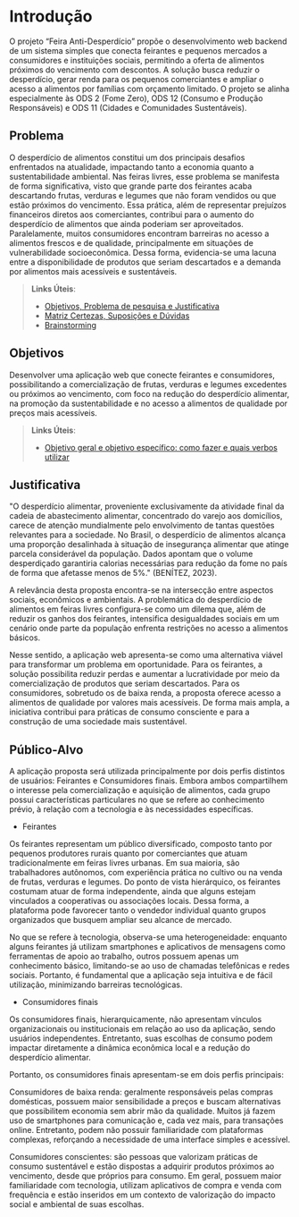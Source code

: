 # Introdução

O projeto “Feira Anti-Desperdício” propõe o desenvolvimento web backend de um sistema simples que conecta feirantes e pequenos mercados a consumidores e instituições sociais, permitindo a oferta de alimentos próximos do vencimento com descontos. A solução busca reduzir o desperdício, gerar renda para os pequenos comerciantes e ampliar o acesso a alimentos por famílias com orçamento limitado. O projeto se alinha especialmente às ODS 2 (Fome Zero), ODS 12 (Consumo e Produção Responsáveis) e ODS 11 (Cidades e Comunidades Sustentáveis).

## Problema
O desperdício de alimentos constitui um dos principais desafios enfrentados na atualidade, impactando tanto a economia quanto a sustentabilidade ambiental. Nas feiras livres, esse problema se manifesta de forma significativa, visto que grande parte dos feirantes acaba descartando frutas, verduras e legumes que não foram vendidos ou que estão próximos do vencimento. Essa prática, além de representar prejuízos financeiros diretos aos comerciantes, contribui para o aumento do desperdício de alimentos que ainda poderiam ser aproveitados. Paralelamente, muitos consumidores encontram barreiras no acesso a alimentos frescos e de qualidade, principalmente em situações de vulnerabilidade socioeconômica. Dessa forma, evidencia-se uma lacuna entre a disponibilidade de produtos que seriam descartados e a demanda por alimentos mais acessíveis e sustentáveis.

> **Links Úteis**:
> - [Objetivos, Problema de pesquisa e Justificativa](https://medium.com/@versioparole/objetivos-problema-de-pesquisa-e-justificativa-c98c8233b9c3)
> - [Matriz Certezas, Suposições e Dúvidas](https://medium.com/educa%C3%A7%C3%A3o-fora-da-caixa/matriz-certezas-suposi%C3%A7%C3%B5es-e-d%C3%BAvidas-fa2263633655)
> - [Brainstorming](https://www.euax.com.br/2018/09/brainstorming/)

## Objetivos

Desenvolver uma aplicação web que conecte feirantes e consumidores, possibilitando a comercialização de frutas, verduras e legumes excedentes ou próximos ao vencimento, com foco na redução do desperdício alimentar, na promoção da sustentabilidade e no acesso a alimentos de qualidade por preços mais acessíveis.
 
> **Links Úteis**:
> - [Objetivo geral e objetivo específico: como fazer e quais verbos utilizar](https://blog.mettzer.com/diferenca-entre-objetivo-geral-e-objetivo-especifico/)

## Justificativa

"O desperdício alimentar, proveniente exclusivamente da atividade final da cadeia de abastecimento alimentar, concentrado do varejo aos domicílios, carece de atenção mundialmente pelo envolvimento de tantas questões relevantes para a sociedade. No Brasil, o desperdício de alimentos alcança uma proporção desalinhada  à  situação  de  insegurança  alimentar  que  atinge  parcela  considerável  da  população.  Dados apontam  que  o  volume  desperdiçado  garantiria  calorias  necessárias  para  redução  da  fome  no  país  de forma que afetasse menos de 5%." (BENÍTEZ, 2023).

A relevância desta proposta encontra-se na intersecção entre aspectos sociais, econômicos e ambientais. A problemática do desperdício de alimentos em feiras livres configura-se como um dilema que, além de reduzir os ganhos dos feirantes, intensifica desigualdades sociais em um cenário onde parte da população enfrenta restrições no acesso a alimentos básicos.

Nesse sentido, a aplicação web apresenta-se como uma alternativa viável para transformar um problema em oportunidade. Para os feirantes, a solução possibilita reduzir perdas e aumentar a lucratividade por meio da comercialização de produtos que seriam descartados. Para os consumidores, sobretudo os de baixa renda, a proposta oferece acesso a alimentos de qualidade por valores mais acessíveis. De forma mais ampla, a iniciativa contribui para práticas de consumo consciente e para a construção de uma sociedade mais sustentável.

## Público-Alvo

A aplicação proposta será utilizada principalmente por dois perfis distintos de usuários: Feirantes e Consumidores finais. Embora ambos compartilhem o interesse pela comercialização e aquisição de alimentos, cada grupo possui características particulares no que se refere ao conhecimento prévio, à relação com a tecnologia e às necessidades específicas.

* Feirantes

Os feirantes representam um público diversificado, composto tanto por pequenos produtores rurais quanto por comerciantes que atuam tradicionalmente em feiras livres urbanas. Em sua maioria, são trabalhadores autônomos, com experiência prática no cultivo ou na venda de frutas, verduras e legumes. Do ponto de vista hierárquico, os feirantes costumam atuar de forma independente, ainda que alguns estejam vinculados a cooperativas ou associações locais. Dessa forma, a plataforma pode favorecer tanto o vendedor individual quanto grupos organizados que busquem ampliar seu alcance de mercado.

No que se refere à tecnologia, observa-se uma heterogeneidade: enquanto alguns feirantes já utilizam smartphones e aplicativos de mensagens como ferramentas de apoio ao trabalho, outros possuem apenas um conhecimento básico, limitando-se ao uso de chamadas telefônicas e redes sociais. Portanto, é fundamental que a aplicação seja intuitiva e de fácil utilização, minimizando barreiras tecnológicas.


* Consumidores finais

Os consumidores finais, hierarquicamente, não apresentam vínculos organizacionais ou institucionais em relação ao uso da aplicação, sendo usuários independentes. Entretanto, suas escolhas de consumo podem impactar diretamente a dinâmica econômica local e a redução do desperdício alimentar.

Portanto, os consumidores finais apresentam-se em dois perfis principais:

Consumidores de baixa renda: geralmente responsáveis pelas compras domésticas, possuem maior sensibilidade a preços e buscam alternativas que possibilitem economia sem abrir mão da qualidade. Muitos já fazem uso de smartphones para comunicação e, cada vez mais, para transações online. Entretanto, podem não possuir familiaridade com plataformas complexas, reforçando a necessidade de uma interface simples e acessível.

Consumidores conscientes: são pessoas que valorizam práticas de consumo sustentável e estão dispostas a adquirir produtos próximos ao vencimento, desde que próprios para consumo. Em geral, possuem maior familiaridade com tecnologia, utilizam aplicativos de compra e venda com frequência e estão inseridos em um contexto de valorização do impacto social e ambiental de suas escolhas.
